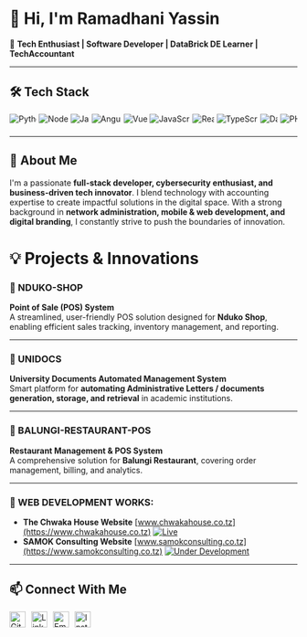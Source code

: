 # 👋 Hi, I'm Ramadhani Yassin

🚀 **Tech Enthusiast | Software Developer | DataBrick DE Learner | TechAccountant**

---
## 🛠️ Tech Stack
<div style="display: flex; overflow-x: auto; white-space: nowrap; gap: 0.3rem; padding-bottom: 0.5rem;">
  <a href="https://github.com/Ramadhani-Yassin" style="text-decoration: none;">
    <img src="https://img.shields.io/badge/Python-3776AB?style=for-the-badge&logo=python&logoColor=white" alt="Python">
  </a>
  <a href="https://github.com/Ramadhani-Yassin" style="text-decoration: none;">
    <img src="https://img.shields.io/badge/Node.js-339933?style=for-the-badge&logo=nodedotjs&logoColor=white" alt="Node.js">
  </a>
  <a href="https://github.com/Ramadhani-Yassin" style="text-decoration: none;">
    <img src="https://img.shields.io/badge/Java-007396?style=for-the-badge&logo=java&logoColor=white" alt="Java">
  </a>
  <a href="https://github.com/Ramadhani-Yassin" style="text-decoration: none;">
    <img src="https://img.shields.io/badge/Angular-DD0031?style=for-the-badge&logo=angular&logoColor=white" alt="Angular">
  </a>
  <a href="https://github.com/Ramadhani-Yassin" style="text-decoration: none;">
    <img src="https://img.shields.io/badge/Vue.js-4FC08D?style=for-the-badge&logo=vuedotjs&logoColor=white" alt="Vue.js">
  </a>
  <a href="https://github.com/Ramadhani-Yassin" style="text-decoration: none;">
    <img src="https://img.shields.io/badge/JavaScript-F7DF1E?style=for-the-badge&logo=javascript&logoColor=black" alt="JavaScript">
  </a>
  <a href="https://github.com/Ramadhani-Yassin" style="text-decoration: none;">
    <img src="https://img.shields.io/badge/React-61DAFB?style=for-the-badge&logo=react&logoColor=black" alt="React">
  </a>
  <a href="https://github.com/Ramadhani-Yassin" style="text-decoration: none;">
    <img src="https://img.shields.io/badge/TypeScript-3178C6?style=for-the-badge&logo=typescript&logoColor=white" alt="TypeScript">
  </a>
  <a href="https://github.com/Ramadhani-Yassin" style="text-decoration: none;">
    <img src="https://img.shields.io/badge/Dart-0175C2?style=for-the-badge&logo=dart&logoColor=white" alt="Dart">
  </a>
  <a href="https://github.com/Ramadhani-Yassin" style="text-decoration: none;">
    <img src="https://img.shields.io/badge/PHP-777BB4?style=for-the-badge&logo=php&logoColor=white" alt="PHP">
  </a>
</div>

---

## 👀 About Me
I'm a passionate **full-stack developer, cybersecurity enthusiast, and business-driven tech innovator**. I blend technology with accounting expertise to create impactful solutions in the digital space. With a strong background in **network administration, mobile & web development, and digital branding**, I constantly strive to push the boundaries of innovation.

# **💡 Projects & Innovations**  

### **📌 NDUKO-SHOP**  
**Point of Sale (POS) System**  
A streamlined, user-friendly POS solution designed for **Nduko Shop**, enabling efficient sales tracking, inventory management, and reporting.  
 
---  

### **📌 UNIDOCS**  
**University Documents Automated Management System**  
Smart platform for **automating Administrative Letters / documents generation, storage, and retrieval** in academic institutions.  

---  

### **📌 BALUNGI-RESTAURANT-POS**  
**Restaurant Management & POS System**  
A comprehensive solution for **Balungi Restaurant**, covering order management, billing, and analytics.  

---

### **📌 WEB DEVELOPMENT WORKS:**  
- **The Chwaka House Website** [www.chwakahouse.co.tz](https://www.chwakahouse.co.tz) [![Live](https://img.shields.io/badge/Status-Live-brightgreen)](https://www.chwakahouse.co.tz) 
- **SAMOK Consulting Website** [www.samokconsulting.co.tz](https://www.samokconsulting.co.tz) [![Under Development](https://img.shields.io/badge/Status-Under_Development-orange)](https://www.samokconsulting.co.tz)

---  

## 📫 Connect With Me
<div style="display: flex; gap: 10px; align-items: center; flex-wrap: wrap;">
  <a href="https://github.com/Ramadhani-Yassin" target="_blank" style="text-decoration: none;">
    <img src="https://img.shields.io/badge/GitHub-181717?style=for-the-badge&logo=github&logoColor=white" alt="GitHub" height="28">
  </a>
  <a href="https://www.linkedin.com/in/ramadhani-yassin-ramadhani/" target="_blank" style="text-decoration: none;">
    <img src="https://img.shields.io/badge/LinkedIn-0077B5?style=for-the-badge&logo=linkedin&logoColor=white" alt="LinkedIn" height="28">
  </a>
  <a href="mailto:yasynramah@gmail.com" style="text-decoration: none;">
    <img src="https://img.shields.io/badge/Email-EA4335?style=for-the-badge&logo=gmail&logoColor=white" alt="Email" height="28">
  </a>
  <a href="https://www.instagram.com/rm_tech.tz/" target="_blank" style="text-decoration: none;">
    <img src="https://img.shields.io/badge/Instagram-E4405F?style=for-the-badge&logo=instagram&logoColor=white" alt="Instagram" height="28">
  </a>
</div>
   

